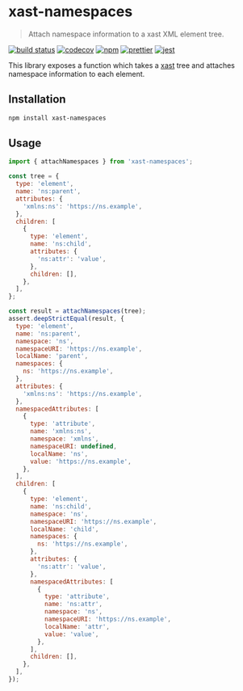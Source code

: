 # xast-namespaces

> Attach namespace information to a xast XML element tree.

[![build status](https://github.com/remcohaszing/xast-namespaces/workflows/ci.yaml/badge.svg)](https://github.com/remcohaszing/xast-namespaces/actions)
[![codecov](https://codecov.io/gh/remcohaszing/xast-namespaces/branch/main/graph/badge.svg)](https://codecov.io/gh/remcohaszing/xast-namespaces)
[![npm](https://img.shields.io/npm/v/xast-namespaces)](https://www.npmjs.com/package/xast-namespaces)
[![prettier](https://img.shields.io/badge/code_style-prettier-ff69b4.svg)](https://prettier.io)
[![jest](https://jestjs.io/img/jest-badge.svg)](https://jestjs.io)

This library exposes a function which takes a [xast][] tree and attaches namespace information to
each element.

## Installation

```sh
npm install xast-namespaces
```

## Usage

```js
import { attachNamespaces } from 'xast-namespaces';

const tree = {
  type: 'element',
  name: 'ns:parent',
  attributes: {
    'xmlns:ns': 'https://ns.example',
  },
  children: [
    {
      type: 'element',
      name: 'ns:child',
      attributes: {
        'ns:attr': 'value',
      },
      children: [],
    },
  ],
};

const result = attachNamespaces(tree);
assert.deepStrictEqual(result, {
  type: 'element',
  name: 'ns:parent',
  namespace: 'ns',
  namespaceURI: 'https://ns.example',
  localName: 'parent',
  namespaces: {
    ns: 'https://ns.example',
  },
  attributes: {
    'xmlns:ns': 'https://ns.example',
  },
  namespacedAttributes: [
    {
      type: 'attribute',
      name: 'xmlns:ns',
      namespace: 'xmlns',
      namespaceURI: undefined,
      localName: 'ns',
      value: 'https://ns.example',
    },
  ],
  children: [
    {
      type: 'element',
      name: 'ns:child',
      namespace: 'ns',
      namespaceURI: 'https://ns.example',
      localName: 'child',
      namespaces: {
        ns: 'https://ns.example',
      },
      attributes: {
        'ns:attr': 'value',
      },
      namespacedAttributes: [
        {
          type: 'attribute',
          name: 'ns:attr',
          namespace: 'ns',
          namespaceURI: 'https://ns.example',
          localName: 'attr',
          value: 'value',
        },
      ],
      children: [],
    },
  ],
});
```

[xast]: https://github.com/syntax-tree/xast
